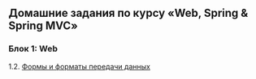 ## Домашние задания по курсу «Web, Spring & Spring MVC»

### Блок 1: Web

1.2. [Формы и форматы передачи данных](https://github.com/lAmTheMoon/JavaWebSpring-SpringMVC/tree/hw_02)